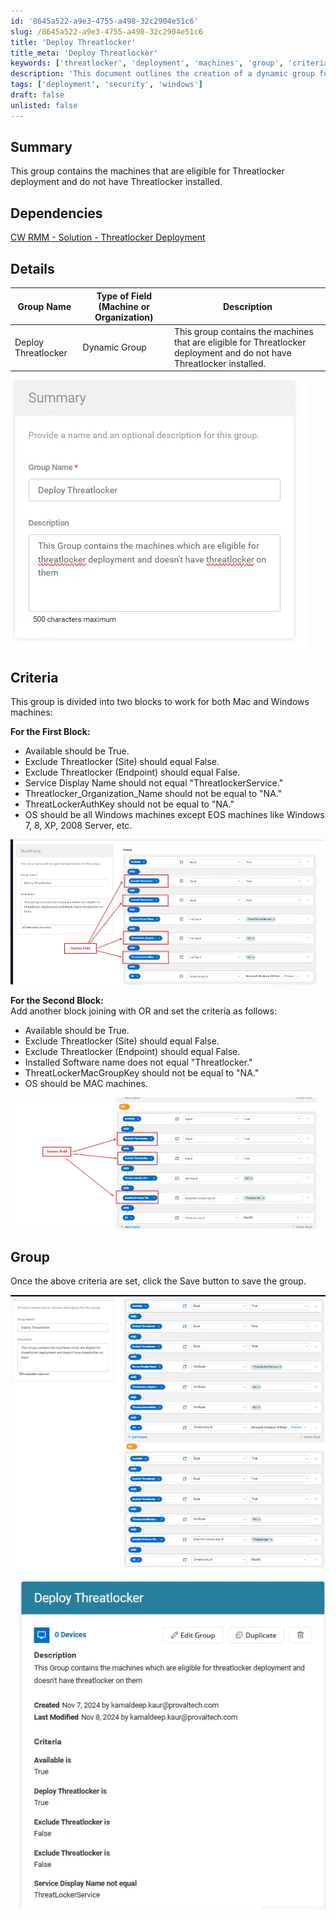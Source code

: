 ```yaml
---
id: '8645a522-a9e3-4755-a498-32c2904e51c6'
slug: /8645a522-a9e3-4755-a498-32c2904e51c6
title: 'Deploy Threatlocker'
title_meta: 'Deploy Threatlocker'
keywords: ['threatlocker', 'deployment', 'machines', 'group', 'criteria']
description: 'This document outlines the creation of a dynamic group for machines eligible for Threatlocker deployment that do not currently have Threatlocker installed. It details the criteria for both Windows and Mac systems, ensuring proper identification and grouping for deployment.'
tags: ['deployment', 'security', 'windows']
draft: false
unlisted: false
---
```


## Summary

This group contains the machines that are eligible for Threatlocker deployment and do not have Threatlocker installed.

## Dependencies

[CW RMM - Solution - Threatlocker Deployment](/docs/c9969bad-d2da-45ec-90fe-d6be82479ebc)

## Details

| Group Name          | Type of Field (Machine or Organization) | Description                                                                 |
|---------------------|-----------------------------------------|-----------------------------------------------------------------------------|
| Deploy Threatlocker | Dynamic Group                          | This group contains the machines that are eligible for Threatlocker deployment and do not have Threatlocker installed. |

![Image](../../../static/img/docs/8645a522-a9e3-4755-a498-32c2904e51c6/image_1.webp)

## Criteria

This group is divided into two blocks to work for both Mac and Windows machines:

**For the First Block:**

- Available should be True.
- Exclude Threatlocker (Site) should equal False.
- Exclude Threatlocker (Endpoint) should equal False.
- Service Display Name should not equal "ThreatlockerService."
- Threatlocker_Organization_Name should not be equal to "NA."
- ThreatLockerAuthKey should not be equal to "NA."
- OS should be all Windows machines except EOS machines like Windows 7, 8, XP, 2008 Server, etc.

![Image](../../../static/img/docs/8645a522-a9e3-4755-a498-32c2904e51c6/image_2.webp)

**For the Second Block:**  
Add another block joining with OR and set the criteria as follows:

- Available should be True.
- Exclude Threatlocker (Site) should equal False.
- Exclude Threatlocker (Endpoint) should equal False.
- Installed Software name does not equal "Threatlocker."
- ThreatLockerMacGroupKey should not be equal to "NA."
- OS should be MAC machines.

![Image](../../../static/img/docs/8645a522-a9e3-4755-a498-32c2904e51c6/image_3.webp)

## Group

Once the above criteria are set, click the Save button to save the group.

![Image](../../../static/img/docs/8645a522-a9e3-4755-a498-32c2904e51c6/image_4.webp)

![Image](../../../static/img/docs/8645a522-a9e3-4755-a498-32c2904e51c6/image_5.webp)


